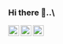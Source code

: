 ### Hi there 👋..\

<a target="_blank" href="https://www.linkedin.com/in/alto-b-puthethu-b864b6251">
  <img align="left" alt="LinkdeIN" width="22px" src="https://cdn.jsdelivr.net/npm/simple-icons@v3/icons/linkedin.svg" />
</a>
<a target="_blank" href="https://www.instagram.com/_fotofreak_/">
  <img align="left" alt="Instagram" width="22px" src="https://www.pngfind.com/pngs/m/243-2436165_download-instagram-logo-png-format-click-here-to.png" />
</a>
<a target="_blank" href="mailto:altob282@gmail.com">
  <img align="left" alt="Gmail" width="22px" src="https://cdn.jsdelivr.net/npm/simple-icons@v3/icons/gmail.svg" />
</a>


<!--
**Alto-b/Alto-b** is a ✨ _special_ ✨ repository because its `README.md` (this file) appears on your GitHub profile.

Here are some ideas to get you started:

- 🔭 I’m currently working on ...
- 🌱 I’m currently learning ...
- 👯 I’m looking to collaborate on ...
- 🤔 I’m looking for help with ...
- 💬 Ask me about ...
- 📫 How to reach me: ...
- 😄 Pronouns: ...
- ⚡ Fun fact: ...
-->
